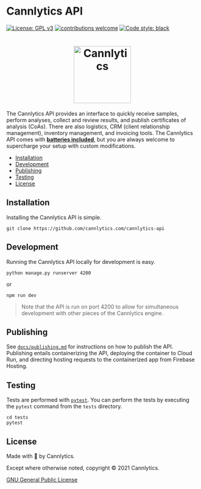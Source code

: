 # Cannlytics API

[![License: GPL v3](https://img.shields.io/badge/License-GPLv3-blue.svg)](https://www.gnu.org/licenses/gpl-3.0)
[![contributions welcome](https://img.shields.io/badge/contributions-welcome-brightgreen.svg)](https://github.com/cannlytics/cannlytics-api/fork)
[![Code style: black](https://img.shields.io/badge/code%20style-black-000000.svg)](https://github.com/psf/black)

<h1 align="center" style="margin-vertical:1rem;"><img align="center" height="150" alt="Cannlytics" src="https://cannlytics.com/static/cannlytics_website/images/logos/cannlytics_calyx_detailed.svg"></h1>

The Cannlytics API provides an interface to quickly receive samples, perform analyses, collect and review results, and publish certificates of analysis (CoAs). There are also logistics, CRM (client relationship management), inventory management, and invoicing tools. The Cannlytics API comes with [**batteries included**](https://cannlytics.com/support/), but you are always welcome to supercharge your setup with custom modifications.

- [Installation](#installation)
- [Development](#development)
- [Publishing](#publishing)
- [Testing](#testing)
- [License](#license)

## Installation<a name="installation"></a>

Installing the Cannlytics API is simple.

```shell
git clone https://github.com/cannlytics.com/cannlytics-api
```

## Development<a name="development"></a>

Running the Cannlytics API locally for development is easy.

```shell
python manage.py runserver 4200
```

or

```shell
npm run dev
```

> Note that the API is run on port 4200 to allow for simultaneous development with other pieces of the Cannlytics engine.

## Publishing<a name="publishing"></a>

See [`docs/publishing.md`](docs/publishing.md) for instructions on how to publish the API. Publishing entails containerizing the API, deploying the container to Cloud Run, and directing hosting requests to the containerized app from Firebase Hosting.

## Testing<a name="testing"></a>

Tests are performed with [`pytest`](https://docs.pytest.org/en/stable/). You can perform the tests by executing the `pytest` command from the `tests` directory.

```shell
cd tests
pytest
```

## License <a name="license"></a>

Made with 💖 by Cannlytics.

Except where otherwise noted, copyright © 2021 Cannlytics.

[GNU General Public License](http://www.gnu.org/licenses/gpl-3.0.html)

